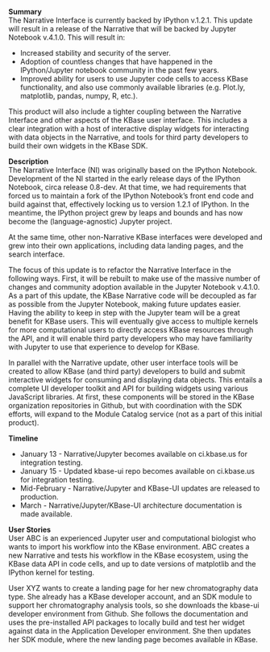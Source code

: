 **Summary**  
The Narrative Interface is currently backed by IPython v.1.2.1. This update will result in a release of the Narrative that will be backed by Jupyter Notebook v.4.1.0. This will result in:  
  * Increased stability and security of the server.
  * Adoption of countless changes that have happened in the IPython/Jupyter notebook community in the past few years.
  * Improved ability for users to use Jupyter code cells to access KBase functionality, and also use commonly available libraries (e.g. Plot.ly, matplotlib, pandas, numpy, R, etc.).  

This product will also include a tighter coupling between the Narrative Interface and other aspects of the KBase user interface. This includes a clear integration with a host of interactive display widgets for interacting with data objects in the Narrative, and tools for third party developers to build their own widgets in the KBase SDK.

**Description**  
The Narrative Interface (NI) was originally based on the IPython Notebook. Development of the NI started in the early release days of the IPython Notebook, circa release 0.8-dev. At that time, we had requirements that forced us to maintain a fork of the IPython Notebook’s front end code and build against that, effectively locking us to version 1.2.1 of IPython. In the meantime, the IPython project grew by leaps and bounds and has now become the (language-agnostic) Jupyter project.

At the same time, other non-Narrative KBase interfaces were developed and grew into their own applications, including data landing pages, and the search interface.

The focus of this update is to refactor the Narrative Interface in the following ways. First, it will be rebuilt to make use of the massive number of changes and community adoption available in the Jupyter Notebook v.4.1.0. As a part of this update, the KBase Narrative code will be decoupled as far as possible from the Jupyter Notebook, making future updates easier. Having the ability to keep in step with the Jupyter team will be a great benefit for KBase users. This will eventually give access to multiple kernels for more computational users to directly access KBase resources through the API, and it will enable third party developers who may have familiarity with Jupyter to use that experience to develop for KBase.

In parallel with the Narrative update, other user interface tools will be created to allow KBase (and third party) developers to build and submit interactive widgets for consuming and displaying data objects. This entails a complete UI developer toolkit and API for building widgets using various JavaScript libraries. At first, these components will be stored in the KBase organization repositories in Github, but with coordination with the SDK efforts, will expand to the Module Catalog service (not as a part of this initial product).

**Timeline**  
  * January 13 - Narrative/Jupyter becomes available on ci.kbase.us for integration testing.
  * January 15 - Updated kbase-ui repo becomes available on ci.kbase.us for integration testing.
  * Mid-February - Narrative/Jupyter and KBase-UI updates are released to production.
  * March - Narrative/Jupyter/KBase-UI architecture documentation is made available.

**User Stories**  
User ABC is an experienced Jupyter user and computational biologist who wants to import his workflow into the KBase environment. ABC creates a new Narrative and tests his workflow in the KBase ecosystem, using the KBase data API in code cells, and up to date versions of matplotlib and the IPython kernel for testing. 

User XYZ wants to create a landing page for her new chromatography data type. She already has a KBase developer account, and an SDK module to support her chromatography analysis tools, so she downloads the kbase-ui developer environment from Github. She follows the documentation and uses the pre-installed API packages to locally build and test her widget against data in the Application Developer environment. She then updates her SDK module, where the new landing page becomes available in KBase.
